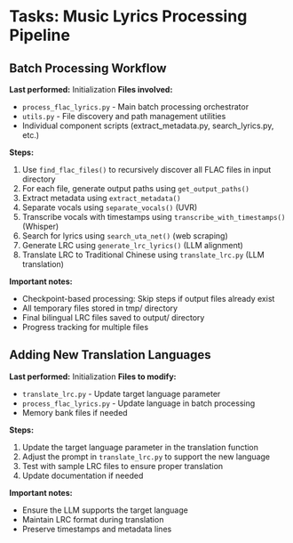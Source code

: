 # Tasks: Music Lyrics Processing Pipeline

## Batch Processing Workflow
**Last performed:** Initialization
**Files involved:**
- `process_flac_lyrics.py` - Main batch processing orchestrator
- `utils.py` - File discovery and path management utilities
- Individual component scripts (extract_metadata.py, search_lyrics.py, etc.)

**Steps:**
1. Use `find_flac_files()` to recursively discover all FLAC files in input directory
2. For each file, generate output paths using `get_output_paths()`
3. Extract metadata using `extract_metadata()`
4. Separate vocals using `separate_vocals()` (UVR)
5. Transcribe vocals with timestamps using `transcribe_with_timestamps()` (Whisper)
6. Search for lyrics using `search_uta_net()` (web scraping)
7. Generate LRC using `generate_lrc_lyrics()` (LLM alignment)
8. Translate LRC to Traditional Chinese using `translate_lrc.py` (LLM translation)

**Important notes:**
- Checkpoint-based processing: Skip steps if output files already exist
- All temporary files stored in tmp/ directory
- Final bilingual LRC files saved to output/ directory
- Progress tracking for multiple files

## Adding New Translation Languages
**Last performed:** Initialization
**Files to modify:**
- `translate_lrc.py` - Update target language parameter
- `process_flac_lyrics.py` - Update language in batch processing
- Memory bank files if needed

**Steps:**
1. Update the target language parameter in the translation function
2. Adjust the prompt in `translate_lrc.py` to support the new language
3. Test with sample LRC files to ensure proper translation
4. Update documentation if needed

**Important notes:**
- Ensure the LLM supports the target language
- Maintain LRC format during translation
- Preserve timestamps and metadata lines